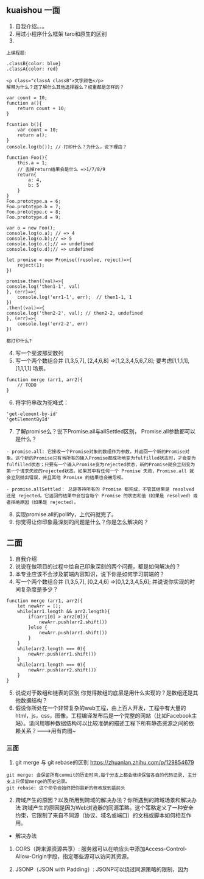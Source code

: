 ## kuaishou 一面
1. 自我介绍。。。
2. 用过小程序什么框架 taro和原生的区别
3. 
```
上编程题:

.classB{color: blue}
.classA{color: red}

<p class="classA classB">文字颜色</p>
解释为什么？还了解什么其他选择器么？权重都是怎样的？

```

```
var count = 10;
function a(){
    return count + 10;
}

fcuntion b(){
    var count = 10;
    return a();
}
console.log(b()); // 打印什么？为什么，说下理由？

```

```
function Foo(){
    this.a = 1;
    // 去掉return结果会是什么 =>1/7/8/9
    return{
        a: 4,
        b: 5
    }
}
Foo.prototype.a = 6;
Foo.prototype.b = 7;
Foo.prototype.c = 8;
Foo.prototype.d = 9;

var o = new Foo();
console.log(o.a); // => 4
console.log(o.b);// => 5
console.log(o.c);// => undefined
console.log(o.d);// => undefined

```

```
let promise = new Promise((resolve, reject)=>{
    reject(1);
})

promise.then((val)=>{
console.log('then1-1', val)
}, (err)=>{
    console.log('err1-1', err);  // then1-1, 1
})
.then((val)=>{
console.log('then2-2', val); // then2-2, undefined
}, (err)=>{
    console.log('err2-2', err)
})

都打印什么?
```

4. 写一个斐波那契数列
5. 写一个两个数组合并 [1,3,5,7], [2,4,6,8] =>[1,2,3,4,5,6,7,8];
要考虑[1,1,1,1],[1,1,1,1] 场景。
```
function merge (arr1, arr2){
    // TODO
}
```
6. 将字符串改为驼峰式：
```
'get-element-by-id'
'getElementById'

```
7. 了解promise么？说下Promise.all与allSettled区别， Promise.all参数都可以是什么？

```
- promise.all: 它接收一个Promise对象的数组作为参数，并返回一个新的Promise对象。这个新的Promise只有当所有的输入Promise都成功地变为fulfilled状态时，才会变为fulfilled状态；只要有一个输入Promise变为rejected状态，新的Promise就会立刻变为第一个请求失败的rejected状态。如果其中有任何一个 Promise 失败，Promise.all 就会立刻抛出错误，并且其他 Promise 的结果也会被忽视。

- promise.allSettled： 总是等待所有的 Promise 都完成，不管其结果是 resolved 还是 rejected。它返回的结果中会包含每个 Promise 的状态和值（如果是 resolved）或者拒绝原因（如果是 rejected）。

```
8. 实现promise.all的pollify，上代码就完了。
9. 你觉得让你印象最深刻的问题是什么？你是怎么解决的？


## 二面

1. 自我介绍
2. 说说在做项目的过程中给自己印象深刻的两个问题，都是如何解决的？
3. 本专业应该不会涉及前端内容知识，说下你是如何学习前端的？
4. 写一个两个数组合并 [1,3,5,7], [0,2,4,6] =>[0,1,2,3,4,5,6];
并说说你实现的时间复杂度是多少？
```
function merge (arr1, arr2){
    let newArr = [];
    while(arr1.length && arr2.length){
        if(arr1[0] > arr2[0]){
            newArr.push(arr2.shift())
        }else {
            newArr.push(arr1.shift())
        }
    }
    while(arr2.length === 0){
        newArr.push(arr1.shift())
    }
    while(arr1.length === 0){
        newArr.push(arr2.shift())
    }
}
```
5. 说说对于数组和链表的区别
你觉得数组的底层是用什么实现的？是数组还是其他数据结构？
6. 假设你所处在一个非常复杂的web工程，由上百人开发，工程中有大量的html，js，css，图像，工程编译发布后是一个完整的网站（比如Facebook主站）。请问用哪种数据结构可以比较准确的描述工程下所有静态资源之间的依赖关系？--->用有向图~

### 三面
 1. git merge 与 git rebase的区别 https://zhuanlan.zhihu.com/p/129854679
```
git merge: 会保留所有commit的历史时间,每个分支上都会继续保留各自的代码记录, 主分支上只保留merge的历史记录。
git rebase: 这个命令会始终把你最新的修改放到最前头

```
 2. 跨域产生的原因？以及所用到跨域的解决办法？你所遇到的跨域场景和解决办法
 跨域产生的原因是因为Web浏览器的同源策略。这个策略定义了一种安全约束，它限制了来自不同源（协议、域名或端口）的文档或脚本如何相互作用。
 - 解决办法
 1. CORS（跨来源资源共享）: 服务器可以在响应头中添加Access-Control-Allow-Origin字段，指定哪些源可以访问其资源。
 2. JSONP（JSON with Padding）: JSONP可以绕过同源策略的限制，因为<script>标签的src属性不受同源策略限制。JSONP的基本思想是，网页通过添加一个<script>元素，向服务器请求JSON数据，这种做法不受同源政策限制。服务器将数据放在一个指定名字的JavaScript函数中返回。
 3. 使用代理服务器nginx: 如果前端服务器和后端服务器不在同一源，可以在前端服务器上设置一个代理，将所有API请求转发到后端服务器。
 4. 使用WebSockets: WebSockets协议不受同源策略的限制，所以可以用来进行跨域通信。
 5. Document.domain + Iframe: 这是一种古老的方法，主要用于主域相同而子域不同的情况。

 
 3. 怎么理解redux是单项数据流的？
 4. 上代码：
 ```
 实现一个随机生成hex颜色 可以能是三位#abc 可能是六位#abcdef

 ```
 5. 上代码：
 ```
 将上面随机生成的三位或六位的hex转为rgb

 ```
 6. 谈谈你是怎么学习前端的
 7. 反问
